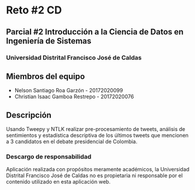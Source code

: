 # Reto #2 CD
## Parcial #2 Introducción a la Ciencia de Datos en Ingeniería de Sistemas
### Universidad Distrital Francisco José de Caldas

## Miembros del equipo
- Nelson Santiago Roa Garzón - 20172020099 
- Christian Isaac Gamboa Restrepo - 20172020076

## Descripción
Usando Tweepy y NTLK realizar pre-procesamiento de tweets, análisis de sentimientos y estadística descriptiva de los últimos tweets que mencionen a 3 candidatos en el debate presidencial de Colombia.


### Descargo de responsabilidad
Aplicación realizada con propósitos meramente académicos, 
la Universidad Distrital Francisco José de Caldas no es propietaria
ni responsable por el contenido utilizado en esta aplicación web.
